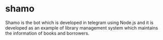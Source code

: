 # shamo
Shamo is the bot which is developed in telegram using Node.js and it is developed as an example of library management system which maintains the information of books and borrowers.
